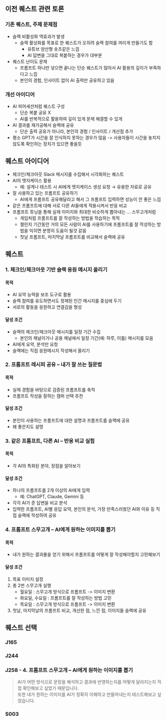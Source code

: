 ## 이전 퀘스트 관련 토론

### 기존 퀘스트, 주제 문제점
- 슬랙 비활성화 역효과가 발생
  - 슬랙 활성화를 목표로 한 퀘스트가 오히려 슬랙 참여를 꺼리게 만들기도 함
    - 유튜브 양산형 숏츠같은 느낌
    - AI 답변을 그대로 복붙하는 경우가 대부분
- 퀘스트 난이도 문제
  - 프롬프트 하나만 넣으면 끝나는 단순 퀘스트가 많아서 AI 활용의 깊이가 부족하다고 느낌
  - 본인의 경험, 인사이트 없이 AI 출력만 공유하고 있음

### 개선 아이디어
- AI 피어세션처럼 퀘스트 구성
  - 단순 복붙 공유 X
  - AI를 반복적으로 활용하여 깊이 있게 문제 해결할 수 있게
- AI 결과를 재가공해서 슬랙에 공유
  - 단순 출력 공유가 아니라, 본인의 경험 / 인사이트 / 개선점 추가
- 평소 GPT가 시간을 잘 인식하지 못하는 경우가 많음 -> 사용자들이 시간을 놓치지 않도록 확인하는 장치가 있으면 좋을듯

## 퀘스트 아이디어
- 체크인/체크아웃 Slack 메시지를 수집해서 시각화하는 퀘스트
- AI의 엣지케이스 활용
  - 예: 설계나 테스트 시 AI에게 엣지케이스 생성 요청 → 유용한 자료로 공유
- 잘 사용하고 있는 프롬프트 공유하기
  - AI에게 프롬프트 공유해달라고 해서 그 프롬프트 입력하면 성능이 안 좋은 느낌
- 같은 프롬프트에 대해 서로 다른 AI들에게 적용시켜서 반응 비교
- 프롬프트 튜닝을 통해 실제 이미지와 최대한 비슷하게 뽑아내는 … 스무고개처럼
  - 게임처럼 프롬프트를 잘 작성하는 방법을 학습하는 목적
  - 챌린지 기간동안 거의 모든 사람이 AI를 사용하기에 프롬프트를 잘 작성하는 방법을 익히면 분명히 도움이 될것 같음
  - 첫날 프롬프트, 마지막날 프롬프트를 비교해서 슬랙에 공유
 
## 퀘스트
### 1. 체크인/체크아웃 기반 슬랙 응원 메시지 올리기

#### 목적
- AI 요약 능력을 보조 도구로 활용
- 슬랙 참여를 유도하면서도 정제된 인간 메시지를 중심에 두기
- 서로의 활동을 응원하고 연결감을 형성

#### 달성 조건 
- 슬랙의 체크인/체크아웃 메시지를 일정 기간 수집
  - 본인의 채널이거나 공용 채널에서 일정 기간(예: 하루, 이틀) 메시지를 모음
- AI에게 요약, 분석만 요청
- 슬랙에는 직접 응원메시지 작성해서 올리기

### 2. 프롬프트 레시피 공유 – 내가 잘 쓰는 질문법

#### 목적
- 실제 경험을 바탕으로 검증된 프롬프트를 축적
- 프롬프트 작성을 잘하는 캠퍼 선택 추천
  
#### 달성 조건
- 본인이 사용하는 프롬프트에 대한 설명과 프롬프트를 슬랙에 공유
- 왜 좋은지도 설명

### 3. 같은 프롬프트, 다른 AI – 반응 비교 실험

#### 목적
- 각 AI의 특화된 분야, 장점을 알아보기
  
#### 달성 조건
- 하나의 프롬프트를 2개 이상의 AI에게 입력
  - 예: ChatGPT, Claude, Gemini 등
- 각각 AI가 준 답변을 비교 분석
- 입력한 프롬프트, AI별 응답 요약, 본인의 분석, 가장 만족스러웠던 AI와 이유 등 직접 슬랙에 작성하여 공유

### 4. 프롬프트 스무고개 – AI에게 원하는 이미지를 뽑기

#### 목적
- 내가 원하는 결과물을 얻기 위해서 프롬프트를 어떻게 잘 작성해야할지 고민해보기

#### 달성 조건
1. 목표 이미지 설정
2. 총 2번 스무고개 실행
   - 월요일 : 스무고개 방식으로 프롬프트 -> 이미지 변환
   - 화요일, 수요일 : 프롬프트를 잘 작성하는 방법 고민
   - 목요일 : 스무고개 방식으로 프롬프트 -> 이미지 변환
3. 첫날, 마지막날의 프롬프트 비교, 개선한 점, 느낀 점, 이미지들 슬랙에 공유

## 퀘스트 선택
### J165

### J244

### J258 - 4. 프롬프트 스무고개 – AI에게 원하는 이미지를 뽑기
> AI가 어떤 방식으로 문장을 해석하고 결과에 반영하는지를 어떻게 달라지는지 직접 확인해보고 싶었기 때문입니다.\
> 또한 내가 원하는 이미지를 AI가 정확히 이해하고 만들어내는지 테스트해보고 싶었습니다.

### S003